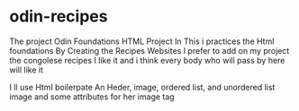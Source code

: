 # odin-recipes
The project Odin Foundations HTML Project
In This i practices the Html foundations
By Creating the Recipes Websites
I prefer to add on my project the congolese recipes 
I like it and i think every body who will pass by here will like it

I ll use 
Html boilerpate
An Heder, image, ordered list, and unordered list
image and some attributes for her image tag
